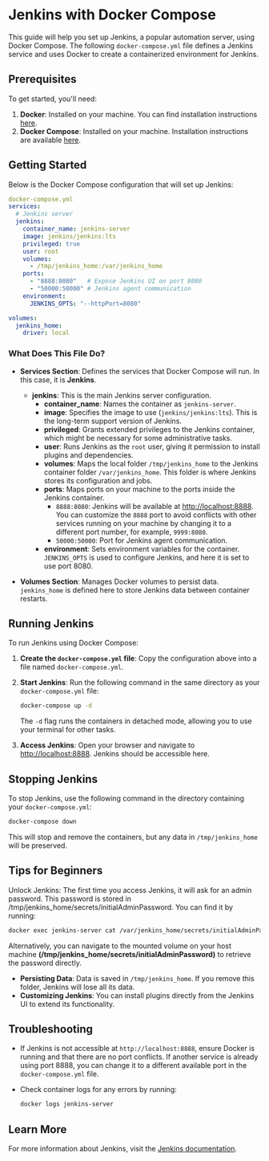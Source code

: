 # Jenkins with Docker Compose

This guide will help you set up Jenkins, a popular automation server, using Docker Compose. The following `docker-compose.yml` file defines a Jenkins service and uses Docker to create a containerized environment for Jenkins.

## Prerequisites

To get started, you'll need:

1. **Docker**: Installed on your machine. You can find installation instructions [here](https://docs.docker.com/get-docker/).
2. **Docker Compose**: Installed on your machine. Installation instructions are available [here](https://docs.docker.com/compose/install/).

## Getting Started

Below is the Docker Compose configuration that will set up Jenkins:

```yaml
docker-compose.yml
services:
  # Jenkins server
  jenkins:
    container_name: jenkins-server
    image: jenkins/jenkins:lts
    privileged: true
    user: root
    volumes:
      - /tmp/jenkins_home:/var/jenkins_home
    ports:
      - "8888:8080"   # Expose Jenkins UI on port 8080
      - "50000:50000" # Jenkins agent communication
    environment:
      JENKINS_OPTS: "--httpPort=8080"

volumes:
  jenkins_home:
    driver: local
```

### What Does This File Do?

- **Services Section**: Defines the services that Docker Compose will run. In this case, it is **Jenkins**.

  - **jenkins**: This is the main Jenkins server configuration.
    - **container_name**: Names the container as `jenkins-server`.
    - **image**: Specifies the image to use (`jenkins/jenkins:lts`). This is the long-term support version of Jenkins.
    - **privileged**: Grants extended privileges to the Jenkins container, which might be necessary for some administrative tasks.
    - **user**: Runs Jenkins as the `root` user, giving it permission to install plugins and dependencies.
    - **volumes**: Maps the local folder `/tmp/jenkins_home` to the Jenkins container folder `/var/jenkins_home`. This folder is where Jenkins stores its configuration and jobs.
    - **ports**: Maps ports on your machine to the ports inside the Jenkins container.
      - `8888:8080`: Jenkins will be available at [http://localhost:8888](http://localhost:8888). You can customize the `8888` port to avoid conflicts with other services running on your machine by changing it to a different port number, for example, `9999:8080`.
      - `50000:50000`: Port for Jenkins agent communication.
    - **environment**: Sets environment variables for the container. `JENKINS_OPTS` is used to configure Jenkins, and here it is set to use port 8080.

- **Volumes Section**: Manages Docker volumes to persist data. `jenkins_home` is defined here to store Jenkins data between container restarts.

## Running Jenkins

To run Jenkins using Docker Compose:

1. **Create the `docker-compose.yml` file**: Copy the configuration above into a file named `docker-compose.yml`.
2. **Start Jenkins**: Run the following command in the same directory as your `docker-compose.yml` file:

   ```bash
   docker-compose up -d
   ```

   The `-d` flag runs the containers in detached mode, allowing you to use your terminal for other tasks.

3. **Access Jenkins**: Open your browser and navigate to [http://localhost:8888](http://localhost:8888). Jenkins should be accessible here.

## Stopping Jenkins

To stop Jenkins, use the following command in the directory containing your `docker-compose.yml`:

```bash
docker-compose down
```

This will stop and remove the containers, but any data in `/tmp/jenkins_home` will be preserved.

## Tips for Beginners

Unlock Jenkins: The first time you access Jenkins, it will ask for an admin password. This password is stored in /tmp/jenkins_home/secrets/initialAdminPassword. You can find it by running:

  ```bash
  docker exec jenkins-server cat /var/jenkins_home/secrets/initialAdminPassword
  ```

Alternatively, you can navigate to the mounted volume on your host machine **(/tmp/jenkins_home/secrets/initialAdminPassword)** to retrieve the password directly.

- **Persisting Data**: Data is saved in `/tmp/jenkins_home`. If you remove this folder, Jenkins will lose all its data.
- **Customizing Jenkins**: You can install plugins directly from the Jenkins UI to extend its functionality.

## Troubleshooting

- If Jenkins is not accessible at `http://localhost:8888`, ensure Docker is running and that there are no port conflicts. If another service is already using port 8888, you can change it to a different available port in the `docker-compose.yml` file.
- Check container logs for any errors by running:

  ```bash
  docker logs jenkins-server
  ```

## Learn More

For more information about Jenkins, visit the [Jenkins documentation](https://www.jenkins.io/doc/).
